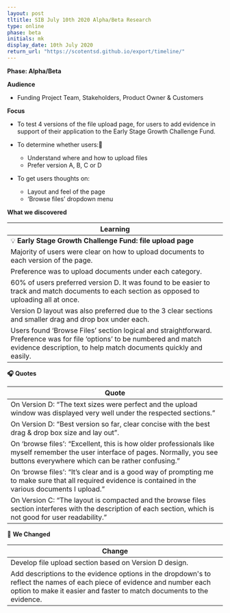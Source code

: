 ```yaml
---
layout: post
tltitle: SIB July 10th 2020 Alpha/Beta Research
type: online
phase: beta
initials: mk
display_date: 10th July 2020
return_url: "https://scotentsd.github.io/export/timeline/"
---
```


**Phase: Alpha/Beta**

**Audience**
- Funding Project Team, Stakeholders, Product Owner & Customers

**Focus**
- To test 4 versions of the file upload page, for users to add evidence in support of their application to the Early Stage Growth Challenge Fund.
- To determine whether users:
   - Understand where and how to upload files
   - Prefer version A, B, C or D

- To get users thoughts on:
   - Layout and feel of the page
   - ‘Browse files’ dropdown menu

**What we discovered**

| Learning
| ---
| 💡  **Early Stage Growth Challenge Fund: file upload page**
| Majority of users were clear on how to upload documents to each version of the page.
| Preference was to upload documents under each category.
| 60% of users preferred version D. It was found to be easier to track and match documents to each section as opposed to uploading all at once.
| Version D layout was also preferred due to the 3 clear sections and smaller drag and drop box under each.
| Users found ‘Browse Files’ section logical and straightforward. Preference was for file ‘options’ to be numbered and match evidence description, to help match documents quickly and easily.

**🎧 Quotes**

| Quote
| ---
| On Version D: “The text sizes were perfect and the upload window was displayed very well under the respected sections.”
| On Version D: “Best version so far, clear concise with the best drag & drop box size and lay out”.
| On ‘browse files’: “Excellent, this is how older professionals like myself remember the user interface of pages. Normally, you see buttons everywhere which can be rather confusing.”
| On ‘browse files’: “It’s clear and is a good way of prompting me to make sure that all required evidence is contained in the various documents I upload.”
| On Version C: “The layout is compacted and the browse files section interferes with the description of each section, which is not good for user readability.”


🧰 **We Changed**  

| Change
| ---
| Develop file upload section based on Version D design.
| Add descriptions to the evidence options in the dropdown's to reflect the names of each piece of evidence and number each option to make it easier and faster to match documents to the evidence.

<!--more-->
